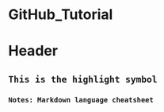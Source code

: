# GitHub_Tutorial
# Header
## `This is the highlight symbol`
### `Notes: Markdown language cheatsheet` 
